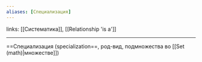 ```yaml
---
aliases: [Специализация]
---
```

links: [[Систематика]], [[Relationship 'is a']]

---

==Специализация (specialization==, род-вид, подмножества во [[Set (math)|множестве]])